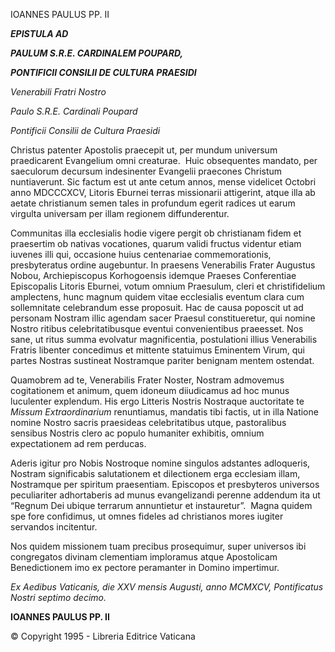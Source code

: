 IOANNES PAULUS PP. II

***EPISTULA AD***

***PAULUM S.R.E. CARDINALEM POUPARD,***

***PONTIFICII CONSILII DE CULTURA PRAESIDI***

*Venerabili Fratri Nostro*

*Paulo S.R.E. Cardinali Poupard*

*Pontificii Consilii de Cultura Praesidi*

Christus patenter Apostolis praecepit ut, per mundum universum praedicarent Evangelium omni creaturae.  Huic obsequentes mandato, per saeculorum decursum indesinenter Evangelii praecones Christum nuntiaverunt. Sic factum est ut ante cetum annos, mense videlicet Octobri anno MDCCCXCV, Litoris Eburnei terras missionarii attigerint, atque illa ab aetate christianum semen tales in profundum egerit radices ut earum virgulta universam per illam regionem diffunderentur.

Communitas illa ecclesialis hodie vigere pergit ob christianam fidem et praesertim ob nativas vocationes, quarum validi fructus videntur etiam iuvenes illi qui, occasione huius centenariae commemorationis, presbyteratus ordine augebuntur. In praesens Venerabilis Frater Augustus Nobou, Archiepiscopus Korhogoensis idemque Praeses Conferentiae Episcopalis Litoris Eburnei, votum omnium Praesulum, cleri et christifidelium amplectens, hunc magnum quidem vitae ecclesialis eventum clara cum sollemnitate celebrandum esse proposuit. Hac de causa poposcit ut ad personam Nostram illic agendam sacer Praesul constitueretur, qui nomine Nostro ritibus celebritatibusque eventui convenientibus praeesset. Nos sane, ut ritus summa evolvatur magnificentia, postulationi illius Venerabilis Fratris libenter concedimus et mittente statuimus Eminentem Virum, qui partes Nostras sustineat Nostramque pariter benignam mentem ostendat.

Quamobrem ad te, Venerabilis Frater Noster, Nostram admovemus cogitationem et animum, quem idoneum diiudicamus ad hoc munus luculenter explendum. His ergo Litteris Nostris Nostraque auctoritate te *Missum Extraordinarium* renuntiamus, mandatis tibi factis, ut in illa Natione nomine Nostro sacris praesideas celebritatibus utque, pastoralibus sensibus Nostris clero ac populo humaniter exhibitis, omnium expectationem ad rem perducas.

Aderis igitur pro Nobis Nostroque nomine singulos adstantes adloqueris, Nostram significabis salutationem et dilectionem erga ecclesiam illam, Nostramque per spiritum praesentiam. Episcopos et presbyteros universos peculiariter adhortaberis ad munus evangelizandi perenne addendum ita ut “Regnum Dei ubique terrarum annuntietur et instauretur”.  Magna quidem spe fore confidimus, ut omnes fideles ad christianos mores iugiter servandos incitentur.

Nos quidem missionem tuam precibus prosequimur, super universos ibi congregatos divinam clementiam imploramus atque Apostolicam Benedictionem imo ex pectore peramanter in Domino impertimur.

*Ex Aedibus Vaticanis, die XXV mensis Augusti, anno MCMXCV, Pontificatus Nostri septimo decimo.*

**IOANNES PAULUS PP. II**

© Copyright 1995 - Libreria Editrice Vaticana
